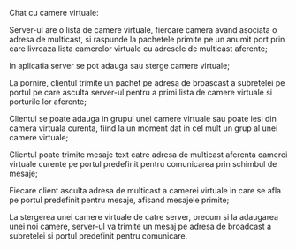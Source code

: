 Chat cu camere virtuale:

Server-ul are o lista de camere virtuale, fiercare camera avand asociata o adresa de multicast, si raspunde la pachetele primite pe un anumit port prin care livreaza lista camerelor virtuale cu adresele de multicast aferente;

In aplicatia server se pot adauga sau sterge camere virtuale;

La pornire, clientul trimite un pachet pe adresa de broascast a subretelei pe portul pe care asculta server-ul pentru a primi lista de camere virtuale si porturile lor aferente;

Clientul se poate adauga in grupul unei camere virtuale sau poate iesi din camera virtuala curenta, fiind la un moment dat in cel mult un grup al unei camere virtuale;

Clientul poate trimite mesaje text catre adresa de multicast aferenta camerei virtuale curente pe portul predefinit pentru comunicarea prin schimbul de mesaje;

Fiecare client asculta adresa de multicast a camerei virtuale in care se afla pe portul predefinit pentru mesaje, afisand mesajele primite;

La stergerea unei camere virtuale de catre server, precum si la adaugarea unei noi camere, server-ul va trimite un mesaj pe adresa de broadcast a subretelei si portul predefinit pentru comunicare.

